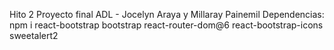 Hito 2 Proyecto final ADL - Jocelyn Araya y Millaray Painemil
Dependencias:
npm i react-bootstrap bootstrap react-router-dom@6 react-bootstrap-icons sweetalert2
